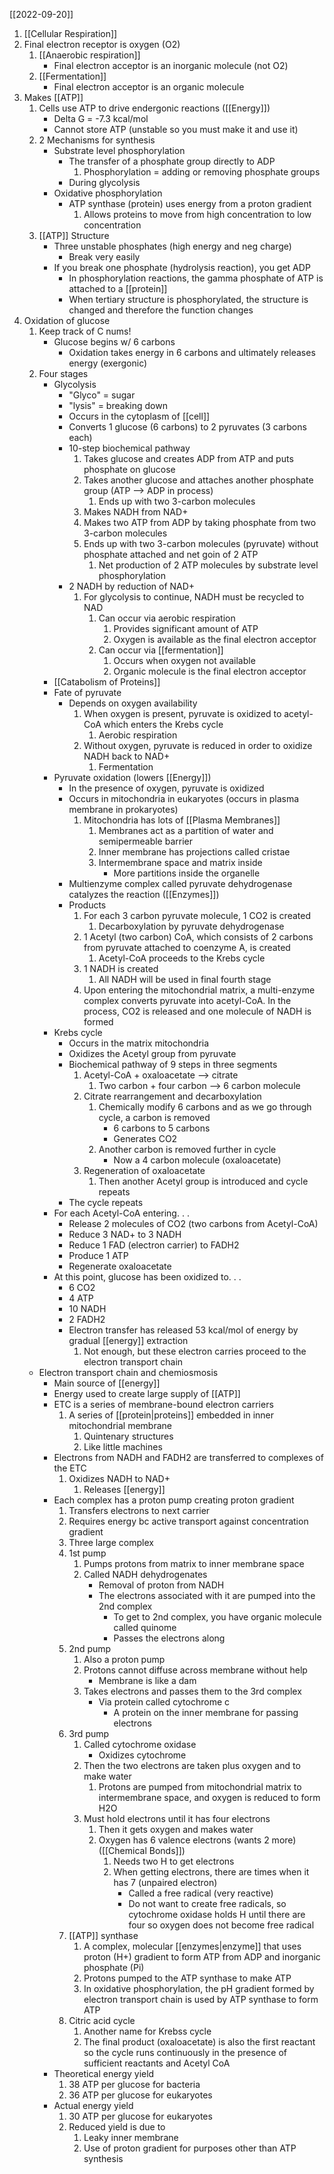 [[2022-09-20]]

1. [[Cellular Respiration]]
2. Final electron receptor is oxygen (O2)
	1. [[Anaerobic respiration]]
		- Final electron acceptor is an inorganic molecule (not O2)
	2. [[Fermentation]]
		- Final electron acceptor is an organic molecule
3. Makes [[ATP]]
	1. Cells use ATP to drive endergonic reactions ([[Energy]])
		- Delta G = -7.3 kcal/mol
		- Cannot store ATP (unstable so you must make it and use it)
	2. 2 Mechanisms for synthesis
		- Substrate level phosphorylation
			- The transfer of a phosphate group directly to ADP
				1. Phosphorylation = adding or removing phosphate groups
			- During glycolysis
		- Oxidative phosphorylation
			- ATP synthase (protein) uses energy from a proton gradient
				1. Allows proteins to move from high concentration to low concentration
	3. [[ATP]] Structure
		- Three unstable phosphates (high energy and neg charge)
			- Break very easily
		- If you break one phosphate (hydrolysis reaction), you get ADP
			- In phosphorylation reactions, the gamma phosphate of ATP is attached to a [[protein]]
			- When tertiary structure is phosphorylated, the structure is changed and therefore the function changes
4. Oxidation of glucose
	1. Keep track of C nums!
		- Glucose begins w/ 6 carbons
			- Oxidation takes energy in 6 carbons and ultimately releases energy (exergonic)
	2. Four stages
		- Glycolysis
			- "Glyco" = sugar
			- "lysis" = breaking down
			- Occurs in the cytoplasm of [[cell]]
			- Converts 1 glucose (6 carbons) to 2 pyruvates (3 carbons each)
			- 10-step biochemical pathway
				1. Takes glucose and creates ADP from ATP and puts phosphate on glucose
				2. Takes another glucose and attaches another phosphate group (ATP --> ADP in process)
					1. Ends up with two 3-carbon molecules
				3. Makes NADH from NAD+
				4. Makes two ATP from ADP by taking phosphate from two 3-carbon molecules
				5. Ends up with two 3-carbon molecules (pyruvate) without phosphate attached and net goin of 2 ATP
					1. Net production of 2 ATP molecules by substrate level phosphorylation
			- 2 NADH by reduction of NAD+
				1. For glycolysis to continue, NADH must be recycled to NAD 
					1. Can occur via aerobic respiration
						1. Provides significant amount of ATP
						2. Oxygen is available as the final electron acceptor
					2. Can occur via [[fermentation]]
						1. Occurs when oxygen not available
						2. Organic molecule is the final electron acceptor
		- [[Catabolism of Proteins]]
		- Fate of pyruvate
			- Depends on oxygen availability
				1. When oxygen is present, pyruvate is oxidized to acetyl-CoA which enters the Krebs cycle
					1. Aerobic respiration
				2. Without oxygen, pyruvate is reduced in order to oxidize NADH back to NAD+
					1. Fermentation
		- Pyruvate oxidation (lowers [[Energy]])
			- In the presence of oxygen, pyruvate is oxidized
			- Occurs in mitochondria in eukaryotes (occurs in plasma membrane in prokaryotes)
				1. Mitochondria has lots of [[Plasma Membranes]]
					1. Membranes act as a partition of water and semipermeable barrier
					2. Inner membrane has projections called cristae
					3. Intermembrane space and matrix inside
						- More partitions inside the organelle 
			- Multienzyme complex called pyruvate dehydrogenase catalyzes the reaction ([[Enzymes]])
			- Products
				1. For each 3 carbon pyruvate molecule, 1 CO2 is created
					1. Decarboxylation by pyruvate dehydrogenase
				2. 1 Acetyl (two carbon) CoA, which consists of 2 carbons from pyruvate attached to coenzyme A, is created
					1. Acetyl-CoA proceeds to the Krebs cycle
				3. 1 NADH is created
					1. All NADH will be used in final fourth stage
				4. Upon entering the mitochondrial matrix, a multi-enzyme complex converts pyruvate into acetyl-CoA. In the process, CO2 is released and one molecule of NADH is formed
		- Krebs cycle
			- Occurs in the matrix mitochondria
			- Oxidizes the Acetyl group from pyruvate
			- Biochemical pathway of 9 steps in three segments
				1. Acetyl-CoA + oxaloacetate --> citrate 
					1. Two carbon + four carbon --> 6 carbon molecule
				2. Citrate rearrangement and decarboxylation
					1. Chemically modify 6 carbons and as we go through cycle, a carbon is removed
						- 6 carbons to 5 carbons
						- Generates CO2
					2. Another carbon is removed further in cycle
						- Now a 4 carbon molecule (oxaloacetate)
				1. Regeneration of oxaloacetate
					1. Then another Acetyl group is introduced and cycle repeats
			- The cycle repeats
		- For each Acetyl-CoA entering. . .
			- Release 2 molecules of CO2 (two carbons from Acetyl-CoA)
			- Reduce 3 NAD+ to 3 NADH
			- Reduce 1 FAD (electron carrier) to FADH2
			- Produce 1 ATP
			- Regenerate oxaloacetate
		- At this point, glucose has been oxidized to. . .
			- 6 CO2
			- 4 ATP
			- 10 NADH
			- 2 FADH2
			- Electron transfer has released 53 kcal/mol of energy by gradual [[energy]] extraction
				1. Not enough, but these electron carries proceed to the electron transport chain
	- Electron transport chain and chemiosmosis
		- Main source of [[energy]]
		- Energy used to create large supply of [[ATP]]
		- ETC is a series of membrane-bound electron carriers
			1. A series of [[protein|proteins]] embedded in inner mitochondrial membrane
				1. Quintenary structures
				2. Like little machines
		- Electrons from NADH and FADH2 are transferred to complexes of the ETC
			1. Oxidizes NADH to NAD+
				1. Releases [[energy]]
		- Each complex has a proton pump creating proton gradient
			1. Transfers electrons to next carrier
			2. Requires energy bc active transport against concentration gradient
			3. Three large complex 
			4. 1st pump
				1. Pumps protons from matrix to inner membrane space
				2. Called NADH dehydrogenates
					- Removal of proton from NADH
					- The electrons associated with it are pumped into the 2nd complex
						- To get to 2nd complex, you have organic molecule called quinome
						- Passes the electrons along
			5. 2nd pump
				1. Also a proton pump
				2. Protons cannot diffuse across membrane without help
					- Membrane is like a dam
				3. Takes electrons and passes them to the 3rd complex
					- Via protein called cytochrome c
						- A protein on the inner membrane for passing electrons
			6. 3rd pump
				1. Called cytochrome oxidase
					- Oxidizes cytochrome
				2. Then the two electrons are taken plus oxygen and to make water
					1. Protons are pumped from mitochondrial matrix to intermembrane space, and oxygen is reduced to form H2O
				3. Must hold electrons until it has four electrons
					1. Then it gets oxygen and makes water
					2. Oxygen has 6 valence electrons (wants 2 more) ([[Chemical Bonds]])
						1. Needs two H to get electrons
						2. When getting electrons, there are times when it has 7 (unpaired electron)
							- Called a free radical (very reactive)
							- Do not want to create free radicals, so cytochrome oxidase holds H until there are four so oxygen does not become free radical
			1. [[ATP]] synthase
				1. A complex, molecular [[enzymes|enzyme]] that uses proton (H+) gradient to form ATP from ADP and inorganic phosphate (Pi)
				2. Protons pumped to the ATP synthase to make ATP
				3. In oxidative phosphorylation, the pH gradient formed by electron transport chain is used by ATP synthase to form ATP
			2. Citric acid cycle
				1. Another name for Krebss cycle
				2. The final product (oxaloacetate) is also the first reactant so the cycle runs continuously in the presence of sufficient reactants and Acetyl CoA
		- Theoretical energy yield
			1. 38 ATP per glucose for bacteria
			2. 36 ATP per glucose for eukaryotes
		- Actual energy yield
			1. 30 ATP per glucose for eukaryotes
			2. Reduced yield is due to 
				1. Leaky inner membrane
				2. Use of proton gradient for purposes other than ATP synthesis
